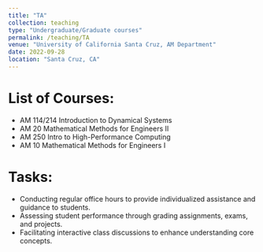 ```yaml
---
title: "TA"
collection: teaching
type: "Undergraduate/Graduate courses"
permalink: /teaching/TA
venue: "University of California Santa Cruz, AM Department"
date: 2022-09-28
location: "Santa Cruz, CA"
---
```



List of Courses: 
======
- AM 114/214 Introduction to Dynamical Systems
- AM 20 Mathematical Methods for Engineers II
- AM 250 Intro to High-Performance Computing
- AM 10 Mathematical Methods for Engineers I

Tasks:
======
* Conducting regular office hours to provide individualized assistance and guidance to students. 
* Assessing student performance through grading assignments, exams, and projects.
* Facilitating interactive class discussions to enhance understanding core concepts.









